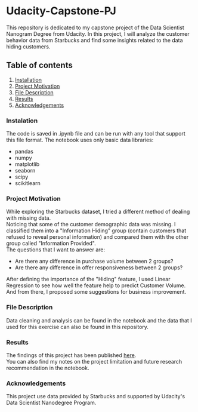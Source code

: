 # Udacity-Capstone-PJ
This repository is dedicated to my capstone project of the Data Scientist Nanogram Degree from Udacity.
In this project, I will analyze the customer behavior data from Starbucks and find some insights related to the data hiding customers.

## Table of contents
1. [Installation](#installation)
2. [Project Motivation](#motivation)
3. [File Description](#file)
4. [Results](#results)
5. [Acknowledgements](#acknowledgements)

### Instalation <a name="installation"></a>
The code is saved in .ipynb file and can be run with any tool that support this file format.
The notebook uses only basic data libraries:
- pandas
- numpy
- matplotlib
- seaborn
- scipy
- scikitlearn

### Project Motivation <a name="motivation"></a>
While exploring the Starbucks dataset, I tried a different method of dealing with missing data.\
Noticing that some of the customer demographic data was missing. I classified them into a "Information Hiding" group (contain customers that refused to reveal personal information) and compared them with the other group called "Information Provided".\
The questions that I want to answer are:
- Are there any difference in purchase volume between 2 groups?
- Are there any difference in offer responsiveness between 2 groups?

After defining the importance of the "Hiding" feature, I used Linear Regression to see how well the feature help to predict Customer Volume.\
And from there, I proposed some suggestions for business improvement.

### File Description <a name="file"></a>
Data cleaning and analysis can be found in the notebook and the data that I used for this exercise can also be found in this repository.

### Results <a name="results"></a>
The findings of this project has been published [here](https://mainguyenudacity.wordpress.com/2022/01/07/starbucks-understand-the-hiding-customers/).\
You can also find my notes on the project limitation and future research recommendation in the notebook.

### Acknowledgements <a name="acknowledgements"></a>
This project use data provided by Starbucks and supported by Udacity's Data Scientist Nanodegree Program.
